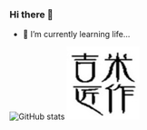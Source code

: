 ### Hi there 👋
- 🌱 I’m currently learning life... <br>

<!--
**jmysu/jmysu** is a ✨ _special_ ✨ repository because its `README.md` (this file) appears on your GitHub profile.

Here are some ideas to get you started:

- 🔭 I’m currently working on ...
- 🌱 I’m currently learning ...
- 👯 I’m looking to collaborate on ...
- 🤔 I’m looking for help with ...
- 💬 Ask me about ...
- 📫 How to reach me: ...
- 😄 Pronouns: ...
- ⚡ Fun fact: ...
-->

![ GitHub stats](https://github-readme-stats.vercel.app/api?username=jmysu&show_icons=true&theme=dark)  <img src="JimmyCraft_sq.jpg" width=128>
